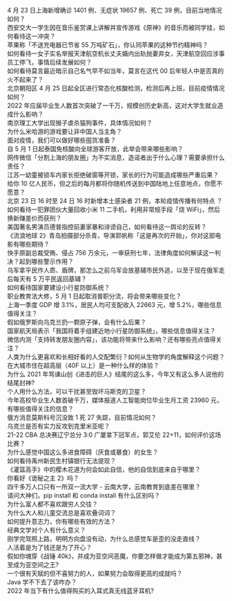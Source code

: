 4 月 23 日上海新增确诊 1401 例、无症状 19657 例、死亡 39 例，目前当地情况如何？  
西安交大一学生因在音乐鉴赏课上讲解并宣传游戏《原神》的音乐而被同学挂，如何看待这一冲突？  
苹果称「不送充电器已节省 55 万吨矿石」，你认同苹果的这种节约精神吗？  
如何看待一女子实名举报天津航空机长丈夫婚内出轨抛妻弃女，天津航空回应涉事员工停飞，事情后续发展如何？  
如何看待莫言最近暗示自己名气早不如当年，莫言在这代 00 后年轻人中是否真的火不起来了？  
北京朝阳区 4 月 25 日起全区进行常态化核酸检测，检测后再上班，目前疫情情况如何？  
2022 年应届毕业生人数首次突破了一千万，规模创历史新高，这对大学生就业造成什么影响？  
南京理工大学出现猴子虐杀猫狗事件，具体情况如何？  
为什么米哈游的游戏要让非中国人当主角？  
面对疫情，我们可以做好哪些囤货准备？  
自 5 月 1 日起泰国免核酸向全球游客开放，此举会带来哪些影响？  
网传微信「分割上海的朋友圈」为不实消息，造谣者出于什么心理？需要承担什么责任？  
江苏一幼童被锁车内家长拒绝破窗等开锁，家长的行为可能造成哪些严重后果？  
给你 10 亿人民币，但之后的每月都将你随机传送到中国陆地上任意地点，你愿不愿意？  
北京 23 日 16 时至 24 日 16 时新增本土感染者 21 例，本轮疫情传播有何特点 ？  
如何看待一犯罪团伙大量回收小米 11 二手机，利用非常规手段「烧 WiFi」，然后换新赚差价而获刑？  
美国著名男演员德普指控前妻家暴和诽谤自己，如何看待这一舆论的反转？  
《流浪地球 2》青岛拍摄部分杀青，导演郭帆称「这是再次的开始」，你对这部电影有哪些期待？  
快手原副总裁受贿、侵占 756 万余元，一审获刑七年，法律角度如何解读这一判决？起到哪些警示作用？  
乌军拿平民作人质、盾牌，那怎么之前乌军会放基辅市民外逃，以至于现在俄军走后每天有 5 万平民返回基辅？  
如何看待国家要建设小行星防御系统？  
职业教育法大修，5 月 1 日起取消普职分流，将会带来哪些变化？  
上海一季度 GDP 增 3.1%，居民人均可支配收入 22663 元，增 5.2%，哪些信息值得关注？  
假如俄罗斯向乌克兰扔一颗原子弹，会有什么后果？  
国家航天局表示「我国将着手组建近地小行星防御系统」，哪些信息值得关注？  
微信内测「支持转发朋友圈内容」，该功能将带来什么影响？还有哪些亮点值得关注？  
人类为什么更喜欢和长相好看的人交配繁衍？如何从生物学的角度解释这个问题？  
在大城市住在超高层（40F 以上）是一种什么样的体验？  
为什么 2021 年骂谏山创《进击的巨人》结尾的这么多，今年又有这么多人说他的结尾封神?  
个人用什么方法，可以干扰甚至毁坏马斯克的卫星？  
今年高校毕业生人数首破千万，媒体报道人工智能岗位毕业生月工资 23960 元，有哪些值得关注的信息？  
俄方消息莫斯科号沉没致 1 死 27 失踪，目前情况如何？  
乌克兰是否有实力反攻到克里米亚呢？  
21-22 CBA 总决赛辽宁总分 3:0 广厦拿下冠军点，郭艾伦 22+11，如何评价这场比赛？  
为什么感觉中国这么多进食障碍（厌食或暴食）的女生？  
如何看待禹州新民生村镇银行无法提现？  
《灌篮高手》中的樱木花道为何会如此自信，他的自信到底来自于哪里？  
你看好《诡秘之主 2》吗？  
四千多万人口只有一所双一流大学 - 云南大学，云南教育到底差在哪里？  
请问大神们，pip install 和 conda install 有什么区别吗？  
为什么富人都不喜欢跟穷人交往？  
为什么大人和儿童交流总是喜欢叠词词？  
如何提升意志力，你有哪些有效的方法？  
经典文学对个人有什么意义？  
刚学完驾照上路，明明方向盘没有动，为什么总感觉车是歪的没走直线？  
人活着是为了钱还是为了开心？  
假如你魂穿《战锤 40k》，并成为亚空间恶魔，你要怎样做才能成为第五邪神，甚至成为亚空间之王?  
一个很有天赋的但不喜努力的人，如果努力会取得更高的成就吗？  
Java 学不下去了该咋办？  
2022 年当下有什么值得购买的入耳式真无线蓝牙耳机?  
